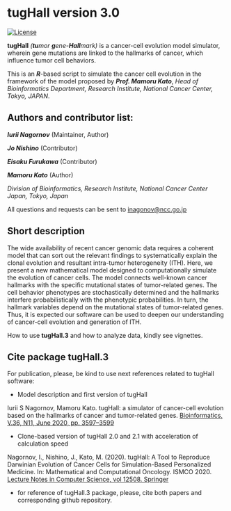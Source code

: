 tugHall version 3.0
====================

[![License](https://img.shields.io/badge/License-GPLv3-orange.svg)](https://github.com/tugHall/Clone-based/blob/master/Documentation/LICENSE)

**tugHall** _(**tu**mor **g**ene-**Hall**mark)_ is a cancer-cell evolution model simulator, wherein gene mutations are linked to the hallmarks of cancer, 
which influence tumor cell behaviors. 

This is an _**R**_-based script to simulate the cancer cell evolution in the framework of the model proposed by _**Prof. Mamoru Kato**_,
_Head of Bioinformatics Department, Research Institute, National Cancer Center, Tokyo, JAPAN_.

Authors and contributor list:
---
_**Iurii Nagornov**_ (Maintainer, Author)

_**Jo Nishino**_ (Contributor)

_**Eisaku Furukawa**_ (Contributor)

_**Mamoru Kato**_ (Author)

_Division of Bioinformatics, Research Institute, National Cancer Center Japan, Tokyo, Japan_

All questions and requests can be sent to inagonov@ncc.go.jp

Short description
---
The wide availability of recent cancer genomic data requires a coherent model that can sort out the relevant findings to systematically explain the clonal evolution and resultant intra-tumor heterogeneity (ITH). Here, we present a new mathematical model designed to computationally simulate the evolution of cancer cells. The model connects well-known cancer hallmarks with the specific mutational states of tumor-related genes. The cell behavior phenotypes are stochastically determined and the hallmarks interfere probabilistically with the phenotypic probabilities. In turn, the hallmark variables depend on the mutational states of tumor-related genes. Thus, it is expected our software can be used to deepen our understanding of cancer-cell evolution and generation of ITH.

How to use **tugHall.3** and how to analyze data, kindly see vignettes.


## Cite package tugHall.3

For publication, please, be kind to use next references related to tugHall software:

- Model description and first version of tugHall

Iurii S Nagornov,  Mamoru Kato. tugHall: a simulator of cancer-cell evolution based on the hallmarks of cancer and tumor-related genes. 
[Bioinformatics, V.36, N11, June 2020, pp. 3597–3599](https://doi.org/10.1093/bioinformatics/btaa182)

- Clone-based version of tugHall 2.0 and 2.1 with acceleration of calculation speed

Nagornov, I., Nishino, J., Kato, M. (2020). tugHall: A Tool to Reproduce Darwinian Evolution of Cancer Cells for Simulation-Based Personalized Medicine. In: Mathematical and Computational Oncology. ISMCO 2020. 
[Lecture Notes in Computer Science, vol 12508. Springer](https://doi.org/10.1007/978-3-030-64511-3_7)

- for reference of tugHall.3 package, please, cite both papers and corresponding github repository.


